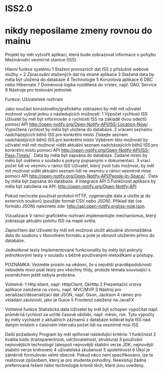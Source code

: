 # ISS2.0
# nikdy neposilame zmeny rovnou do mainu


Projekt by měl vytvořit aplikaci, která bude zobrazovat informace o pohybu Mezinárodní vesmírné stanice (ISS).

Hlavní funkce systému
1 Stažení provozních dat ISS z příslušné webové služby +
2 Zpracování stažených dat na straně aplikace
3 Stažená data by měla být uložena do databáze
4 Technologie
5 Konzolová aplikace
6 DBC nebo Hibernate
7 Doménová logika rozdělená do vrstev, např. DAO, Service
8 Nástroje pro testování jednotek

Funkce:
Uživatelské rozhraní

Jako součást konzolového/grafického zobrazení by měl mít uživatel možnost vybrat jednu z následujících možností:
1 Výpočet rychlosti ISS
Uživatel by měl být informován o rychlosti ISS na základě dvou odečtů pomocí API http://open-notify.org/Open-Notify-API/ISS-Location-Now/ . Vypočtená rychlost by měla být uložena do databáze.
2 vrácení seznamu nadcházejících běhů ISS pro konkrétní místo
Získejte seznam nadcházejících běhů ISS pro konkrétní místo
Výběrem této možnosti by uživatel měl mít možnost vidět aktuální seznam nadcházejících běhů ISS pro konkrétní místo
pomocí API http://open-notify.org/Open-Notify-API/ISS-Pass-Times/ . Data by měla být zapsána do databáze. Zadané místo by mělo být ověřeno v souladu s pokyny popsanými v dokumentaci.
3 vrací počet lidí ve vesmíru v rámci ISS
Uživatel, který zvolí tuto možnost, by měl mít možnost vidět aktuální seznam lidí ve vesmíru v rámci vesmírné mise pomocí API http://open-notify.org/Open-Notify-API/People-In-Space/ . Data by měla být zapsána do databáze.
4 Integrace API
5 Funkčnost aplikace by měla být založena na API: http://open-notify.org/Open-Notify-API

Pokud nechcete používat protokol HTTP, vygenerujte data a uložte je do externích souborů (použijte formát CSV nebo JSON).
Příklad dat (ve formátu JSON) naleznete zde: http://api.open-notify.org/iss-now.json.

Vizualizace
V rámci grafického rozhraní implementujte mechanismus, který zobrazuje aktuální polohu ISS na mapě světa.

Zápis/čtení dat
Uživatel by měl mít možnost uložit aktuálně shromážděná data do souboru v libovolném formátu a poté je obnovit uložením přímo do databáze.

Jednotkové testy
Implementované funkcionality by měly být pokryty jednotkovými testy v souladu s běžně používanými metodikami a postupy.

POZNÁMKA: Vezměte prosím na vědomí, že s největší pravděpodobností nebudete moci psát testy pro všechny třídy, protože témata související s posměchem ještě nebyla probrána.

Volitelně:
1 Http klient, např. HttpClient, OkHttp
2 Prezentační vrstva aplikace založená na vzoru, např. MVC/MVP
3 Nástroj pro serializaci/deserializaci dat JSON, např. Gson, Jackson
4 rámec pro vkládání závislostí, jako je Guice
5 Frontend založený na JavaFX

Volitelné funkce
Statistická data
Uživatel by měl být schopen vypočítat např.
průměrná rychlost za určité časové období, např. měsíc, rok. Tyto výpočty by měly vycházet z aktuálních záznamů z databáze kolikrát byla ISS nad daným místem v časovém intervalu
počet lidí na vesmírné misi ISS

Další požadavky
Program by měl splňovat následující kritéria:
1 funkčnost
2 kvalita kódu (transparentnost, udržovatelnost, struktura)
3 používání nejnovějších technologií (alespoň nejnovější stabilní verze JDK, nejnovější stabilní verze knihoven)
4 uživatelská zkušenost
5 spolehlivost
6 Úkol je záměrně formulován velmi obecně. Pokud něco není specifikováno, lze to realizovat způsobem, který je pro studenta pohodlný. Neexistují žádná preferovaná řešení nebo technologie kromě těch, které jsou uvedeny.
